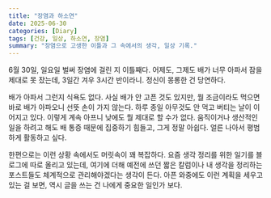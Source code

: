```yaml
---
title: "장염과 하소연"
date: 2025-06-30
categories: [Diary]
tags: [건강, 일상, 하소연, 장염]
summary: "장염으로 고생한 이틀과 그 속에서의 생각, 일상 기록."
---
```

6월 30일, 일요일
벌써 장염에 걸린 지 이틀째다. 어제도, 그제도 배가 너무 아파서 잠을 제대로 못 잤는데, 3일간 겨우 3시간 반이라니. 정신이 몽롱한 건 당연하다.

배가 아파서 그런지 식욕도 없다. 사실 배가 안 고픈 것도 있지만, 뭘 조금이라도 먹으면 바로 배가 아파오니 선뜻 손이 가지 않는다. 하루 종일 아무것도 안 먹고 버티는 날이 이어지고 있다. 이렇게 계속 아프니 낮에도 뭘 제대로 할 수가 없다. 움직이거나 생산적인 일을 하려고 해도 배 통증 때문에 집중하기 힘들고, 그게 정말 아쉽다. 얼른 나아서 평범하게 활동하고 싶다.

한편으로는 이런 상황 속에서도 머릿속이 꽤 복잡하다. 요즘 생각 정리를 위한 일기를 블로그에 따로 올리고 있는데, 여기에 더해 예전에 쓰던 짧은 칼럼이나 내 생각을 정리하는 포스트들도 체계적으로 관리해야겠다는 생각이 든다. 아픈 와중에도 이런 계획을 세우고 있는 걸 보면, 역시 글을 쓰는 건 나에게 중요한 일인가 보다.